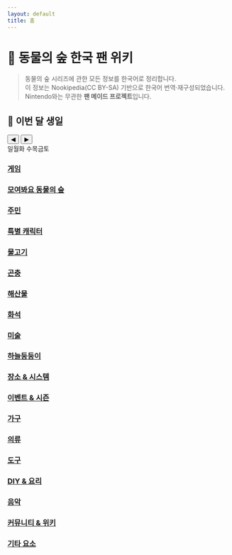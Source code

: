```yaml
---
layout: default
title: 홈
---
```


# 🍃 동물의 숲 한국 팬 위키

> 동물의 숲 시리즈에 관한 모든 정보를 한국어로 정리합니다.  
> 이 정보는 Nookipedia(CC BY-SA) 기반으로 한국어 번역·재구성되었습니다.  
> Nintendo와는 무관한 **팬 메이드 프로젝트**입니다.

<!-- 메인: 생일 위젯 -->
<section class="card hero birthday-card" id="birthday-widget" aria-labelledby="birthday-title">
  <h2 id="birthday-title">🎂 이번 달 생일</h2>

  <!-- 오늘 생일 영역 (있을 때만 채워짐) -->
  <div id="birthday-today" class="bd-today" aria-live="polite"></div>

  <!-- 달력 헤더: 월 이동 -->
  <div class="bd-cal-header">
    <button id="bd-prev" class="chip" type="button" aria-label="이전 달">◀︎</button>
    <span id="bd-month-label" class="badge"></span>
    <button id="bd-next" class="chip" type="button" aria-label="다음 달">▶︎</button>
  </div>

  <!-- 달력 그리드 -->
  <div class="bd-calendar" role="grid" aria-label="생일 달력">
    <div class="bd-cal-weekdays" role="row">
      <span role="columnheader">일</span><span role="columnheader">월</span><span role="columnheader">화</span>
      <span role="columnheader">수</span><span role="columnheader">목</span><span role="columnheader">금</span><span role="columnheader">토</span>
    </div>
    <div id="bd-cal-body" class="bd-cal-body"></div>
  </div>
</section>

<!-- 스크립트 로드 -->
<script src="{{ site.baseurl }}/assets/js/birthdays-calendar.js" defer></script>



<div class="hero-grid">
  <a class="card hero" href="{{ '/games/' | relative_url }}"><h3>게임</h3></a>
  <a class="card hero" href="{{ '/nh/'    | relative_url }}"><h3>모여봐요 동물의 숲</h3></a>
  <a class="card hero" href="{{ '/villagers/' | relative_url }}"><h3>주민</h3></a>
  <a class="card hero" href="{{ '/npc/' | relative_url }}"><h3>특별 캐릭터</h3></a>
  <a class="card hero" href="{{ '/fish/' | relative_url }}"><h3>물고기</h3></a>
  <a class="card hero" href="{{ '/bugs/' | relative_url }}"><h3>곤충</h3></a>
  <a class="card hero" href="{{ '/sea/'  | relative_url }}"><h3>해산물</h3></a>
  <a class="card hero" href="{{ '/fossils/' | relative_url }}"><h3>화석</h3></a>
  <a class="card hero" href="{{ '/art/' | relative_url }}"><h3>미술</h3></a>
  <a class="card hero" href="{{ '/gyroids/' | relative_url }}"><h3>하늘둥둥이</h3></a>
  <a class="card hero" href="{{ '/locations/' | relative_url }}"><h3>장소 & 시스템</h3></a>
  <a class="card hero" href="{{ '/events/' | relative_url }}"><h3>이벤트 & 시즌</h3></a>
  <a class="card hero" href="{{ '/furniture/' | relative_url }}"><h3>가구</h3></a>
  <a class="card hero" href="{{ '/clothing/' | relative_url }}"><h3>의류</h3></a>
  <a class="card hero" href="{{ '/tools/' | relative_url }}"><h3>도구</h3></a>
  <a class="card hero" href="{{ '/recipes/' | relative_url }}"><h3>DIY & 요리</h3></a>
  <a class="card hero" href="{{ '/music/' | relative_url }}"><h3>음악</h3></a>
  <a class="card hero" href="{{ '/community/' | relative_url }}"><h3>커뮤니티 & 위키</h3></a>
  <a class="card hero" href="{{ '/misc/' | relative_url }}"><h3>기타 요소</h3></a>
</div>
